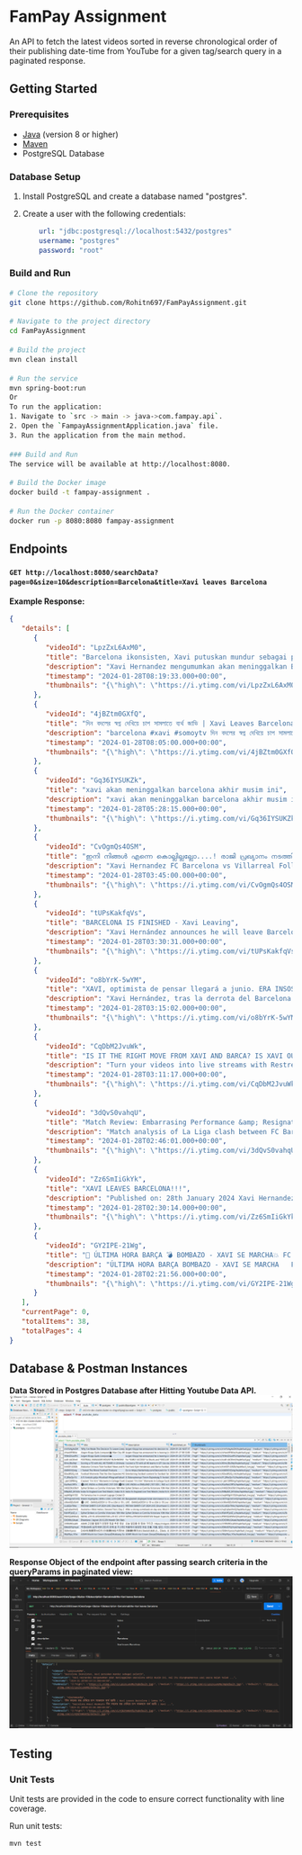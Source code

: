 # FamPay Assignment

An API to fetch the latest videos sorted in reverse chronological order of their publishing date-time from YouTube for a given tag/search query in a paginated response.

## Getting Started

### Prerequisites

- [Java](https://www.java.com/) (version 8 or higher)
- [Maven](https://maven.apache.org/)
- PostgreSQL Database

### Database Setup

1. Install PostgreSQL and create a database named "postgres".
2. Create a user with the following credentials:

    ```yaml
        url: "jdbc:postgresql://localhost:5432/postgres"
        username: "postgres"
        password: "root"
    ```

### Build and Run

```bash
# Clone the repository
git clone https://github.com/Rohitn697/FamPayAssignment.git

# Navigate to the project directory
cd FamPayAssignment

# Build the project
mvn clean install

# Run the service
mvn spring-boot:run
Or
To run the application:
1. Navigate to `src -> main -> java->com.fampay.api`.
2. Open the `FampayAssignmentApplication.java` file.
3. Run the application from the main method.

### Build and Run
The service will be available at http://localhost:8080.

# Build the Docker image
docker build -t fampay-assignment .

# Run the Docker container
docker run -p 8080:8080 fampay-assignment
```

## Endpoints

#### `GET http://localhost:8080/searchData?page=0&size=10&description=Barcelona&title=Xavi leaves Barcelona`

**Example Response:**

```json
{
   "details": [
      {
         "videoId": "LpzZxL6AxM0",
         "title": "Barcelona ikonsisten, Xavi putuskan mundur sebagai pelatih",
         "description": "Xavi Hernandez mengumumkan akan meninggalkan Barcelona akhir musim ini. Hal itu diungkapkannya usai Barca kalah telak ...",
         "timestamp": "2024-01-28T08:19:33.000+00:00",
         "thumbnails": "{\"high\": \"https://i.ytimg.com/vi/LpzZxL6AxM0/hqdefault.jpg\", \"medium\": \"https://i.ytimg.com/vi/LpzZxL6AxM0/mqdefault.jpg\", \"default\": \"https://i.ytimg.com/vi/LpzZxL6AxM0/default.jpg\"}"
      },
      {
         "videoId": "4jBZtm0GXfQ",
         "title": "দিন বদলের স্বপ্ন দেখিয়ে চাপ সামলাতে ব্যর্থ জাভি | Xavi Leaves Barcelona | Somoy TV",
         "description": "barcelona #xavi #somoytv দিন বদলের স্বপ্ন দেখিয়ে চাপ সামলাতে ব্যর্থ জাভি | Xavi ...",
         "timestamp": "2024-01-28T08:05:00.000+00:00",
         "thumbnails": "{\"high\": \"https://i.ytimg.com/vi/4jBZtm0GXfQ/hqdefault.jpg\", \"medium\": \"https://i.ytimg.com/vi/4jBZtm0GXfQ/mqdefault.jpg\", \"default\": \"https://i.ytimg.com/vi/4jBZtm0GXfQ/default.jpg\"}"
      },
      {
         "videoId": "Gq36IYSUKZk",
         "title": "xavi akan meninggalkan barcelona akhir musim ini",
         "description": "xavi akan meninggalkan barcelona akhir musim ini, Xavi hernandez, xavi out, barcelona ...",
         "timestamp": "2024-01-28T05:28:15.000+00:00",
         "thumbnails": "{\"high\": \"https://i.ytimg.com/vi/Gq36IYSUKZk/hqdefault.jpg\", \"medium\": \"https://i.ytimg.com/vi/Gq36IYSUKZk/mqdefault.jpg\", \"default\": \"https://i.ytimg.com/vi/Gq36IYSUKZk/default.jpg\"}"
      },
      {
         "videoId": "CvOgmQs4OSM",
         "title": "ഇനി നിങ്ങൾ എന്നെ കൊല്ലില്ലല്ലോ....! രാജി പ്രഖ്യാനം നടത്തി ചാവി പറഞ്ഞത് | Xavi | FC Barcelona",
         "description": "Xavi Hernandez FC Barcelona vs Villarreal Follow Us : Raf Talks APP ...",
         "timestamp": "2024-01-28T03:45:00.000+00:00",
         "thumbnails": "{\"high\": \"https://i.ytimg.com/vi/CvOgmQs4OSM/hqdefault.jpg\", \"medium\": \"https://i.ytimg.com/vi/CvOgmQs4OSM/mqdefault.jpg\", \"default\": \"https://i.ytimg.com/vi/CvOgmQs4OSM/default.jpg\"}"
      },
      {
         "videoId": "tUPsKakfqVs",
         "title": "BARCELONA IS FINISHED - Xavi Leaving",
         "description": "Xavi Hernández announces he will leave Barcelona at end of season after 5-3 loss to Villarreal. Xavi confirmed the news ...",
         "timestamp": "2024-01-28T03:30:31.000+00:00",
         "thumbnails": "{\"high\": \"https://i.ytimg.com/vi/tUPsKakfqVs/hqdefault.jpg\", \"medium\": \"https://i.ytimg.com/vi/tUPsKakfqVs/mqdefault.jpg\", \"default\": \"https://i.ytimg.com/vi/tUPsKakfqVs/default.jpg\"}"
      },
      {
         "videoId": "o8bYrK-5wYM",
         "title": "XAVI, optimista de pensar llegará a junio. ERA INSOSTENIBLE y sin argumentos, Barak | Fuera de Juego",
         "description": "Xavi Hernández, tras la derrota del Barcelona ante el Villarreal, anunció que dejará su puesto en el banquillo del club al acabar ...",
         "timestamp": "2024-01-28T03:15:02.000+00:00",
         "thumbnails": "{\"high\": \"https://i.ytimg.com/vi/o8bYrK-5wYM/hqdefault.jpg\", \"medium\": \"https://i.ytimg.com/vi/o8bYrK-5wYM/mqdefault.jpg\", \"default\": \"https://i.ytimg.com/vi/o8bYrK-5wYM/default.jpg\"}"
      },
      {
         "videoId": "CqDbM2JvuWk",
         "title": "IS IT THE RIGHT MOVE FROM XAVI AND BARCA? IS XAVI OUR BIGGEST PROBLEM?",
         "description": "Turn your videos into live streams with Restream https://restre.am/ANIm #xavi #barcelona #football.",
         "timestamp": "2024-01-28T03:11:17.000+00:00",
         "thumbnails": "{\"high\": \"https://i.ytimg.com/vi/CqDbM2JvuWk/hqdefault.jpg\", \"medium\": \"https://i.ytimg.com/vi/CqDbM2JvuWk/mqdefault.jpg\", \"default\": \"https://i.ytimg.com/vi/CqDbM2JvuWk/default.jpg\"}"
      },
      {
         "videoId": "3dQvS0vahqU",
         "title": "Match Review: Embarrasing Performance &amp; Resignation of Xavi",
         "description": "Match analysis of La Liga clash between FC Barcelona and Villarreal. Place your sports bets at: https://bit.ly/barcanews-BetUS Get ...",
         "timestamp": "2024-01-28T02:46:01.000+00:00",
         "thumbnails": "{\"high\": \"https://i.ytimg.com/vi/3dQvS0vahqU/hqdefault.jpg\", \"medium\": \"https://i.ytimg.com/vi/3dQvS0vahqU/mqdefault.jpg\", \"default\": \"https://i.ytimg.com/vi/3dQvS0vahqU/default.jpg\"}"
      },
      {
         "videoId": "Zz6SmIiGkYk",
         "title": "XAVI LEAVES BARCELONA!!!",
         "description": "Published on: 28th January 2024 Xavi Hernandez has decided to leave Barcelona at the end of the season. Was this a good ...",
         "timestamp": "2024-01-28T02:30:14.000+00:00",
         "thumbnails": "{\"high\": \"https://i.ytimg.com/vi/Zz6SmIiGkYk/hqdefault.jpg\", \"medium\": \"https://i.ytimg.com/vi/Zz6SmIiGkYk/mqdefault.jpg\", \"default\": \"https://i.ytimg.com/vi/Zz6SmIiGkYk/default.jpg\"}"
      },
      {
         "videoId": "GY2IPE-21Wg",
         "title": "🚨 ÚLTIMA HORA BARÇA 💣 BOMBAZO - XAVI SE MARCHA💥 FC BARCELONA 3-5 VILLARREAL | OTRO MAL ARBITRAJE",
         "description": "ÚLTIMA HORA BARÇA BOMBAZO - XAVI SE MARCHA   FC BARCELONA 3-5 VILLARREAL | OTRO MAL ARBITRAJE ...",
         "timestamp": "2024-01-28T02:21:56.000+00:00",
         "thumbnails": "{\"high\": \"https://i.ytimg.com/vi/GY2IPE-21Wg/hqdefault.jpg\", \"medium\": \"https://i.ytimg.com/vi/GY2IPE-21Wg/mqdefault.jpg\", \"default\": \"https://i.ytimg.com/vi/GY2IPE-21Wg/default.jpg\"}"
      }
   ],
   "currentPage": 0,
   "totalItems": 38,
   "totalPages": 4
}
```

## Database & Postman Instances
**Data Stored in Postgres Database after Hitting Youtube Data API.**
<img src="Screenshots/Database.PNG" alt="DB"/>

**Response Object of the endpoint after passing search criteria in the queryParams in paginated view:**
<img src="Screenshots/Postman.PNG" alt="Postman Response"/>

## Testing

### Unit Tests
Unit tests are provided in the code to ensure correct functionality with line coverage.

Run unit tests:

```bash
mvn test
```
